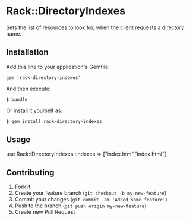 # Rack::DirectoryIndexes

Sets the list of resources to look for, when the client requests a directory name.

## Installation

Add this line to your application's Gemfile:

    gem 'rack-directory-indexes'

And then execute:

    $ bundle

Or install it yourself as:

    $ gem install rack-directory-indexes

## Usage

 use Rack::DirectoryIndexes :indexes => ["index.htm","index.html"]

## Contributing

1. Fork it
2. Create your feature branch (`git checkout -b my-new-feature`)
3. Commit your changes (`git commit -am 'Added some feature'`)
4. Push to the branch (`git push origin my-new-feature`)
5. Create new Pull Request
